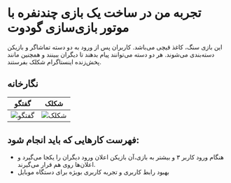 # تجربه من در ساخت یک بازی چندنفره با موتور بازی‌سازی گودوت


این بازی سنگ، کاغذ قیچی می‌باشد. کاربران پس از ورود به دو دسته تماشاگر و بازیکن دسته‌بندی می‌شوند. هر دو دسته می‌توانند پیام بدهند تا دیگران ببینند و همچنین مانند پخش‌زنده اینستاگرام شکلک بفرستند.


## نگارخانه


| گفتگو                                                         | شکلک                                                         |
|---------------------------------------------------------------|--------------------------------------------------------------|
| ![گفتگو](https://bayanbox.ir/view/5535036634028513491/ch.jpg) | ![شکلک](https://bayanbox.ir/view/7516569336036495895/em.jpg) |


## فهرست کارهایی که باید انجام شود:
- هنگام ورود کاربر ۳ و بیشتر به بازی،آن بازیکن اعلان ورود دیگران را یکجا می‌گیرد و اعلان‌ها روی هم قرار می‌گیرند.
- بهبود رابط کاربری و تجربه کاربری بویژه برای دستگاه موبایل
